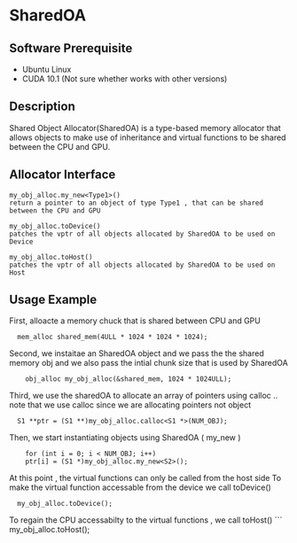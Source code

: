 # SharedOA

## Software Prerequisite
* Ubuntu Linux
* CUDA 10.1 (Not sure whether works with other versions)

## Description
Shared Object Allocator(SharedOA) is a type-based memory
allocator that allows objects to make use of inheritance
and virtual functions to be shared between the CPU and GPU.

## Allocator Interface

```
my_obj_alloc.my_new<Type1>()
return a pointer to an object of type Type1 , that can be shared between the CPU and GPU
```
```
my_obj_alloc.toDevice()
patches the vptr of all objects allocated by SharedOA to be used on Device
```

```
my_obj_alloc.toHost()
patches the vptr of all objects allocated by SharedOA to be used on Host
```
## Usage Example
First, alloacte a memory chuck that is shared between CPU and GPU 
```
  mem_alloc shared_mem(4ULL * 1024 * 1024 * 1024);
```
Second, we instaitae an SharedOA object and we pass the the shared memory obj and we also pass the intial chunk size that is used by SharedOA
```
    obj_alloc my_obj_alloc(&shared_mem, 1024 * 1024ULL);
```

Third, we use the sharedOA to allocate an array of pointers using calloc .. note that we use calloc since we are allocating pointers not object 
```
  S1 **ptr = (S1 **)my_obj_alloc.calloc<S1 *>(NUM_OBJ);
```
Then, we start instantiating objects using SharedOA ( my_new<Type> )
```
    for (int i = 0; i < NUM_OBJ; i++)
    ptr[i] = (S1 *)my_obj_alloc.my_new<S2>();
```
At this point , the virtual functions can only be called from the host side
To make the virtual function accessable from the device we call toDevice()
  ```
    my_obj_alloc.toDevice();
  ```
To regain the CPU accessabilty to the virtual functions , we call toHost()
    ```
    my_obj_alloc.toHost();
  ```
